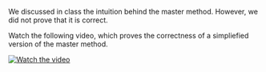 We discussed in class the intuition behind the master method. However, we did not prove that it is correct.

Watch the following video, which proves the correctness of a simpliefied version of the master method.

[![Watch the video](https://img.youtube.com/vi/LlFBRDO5gNQ/hqdefault.jpg)](https://www.youtube.com/watch?v=LlFBRDO5gNQ)
